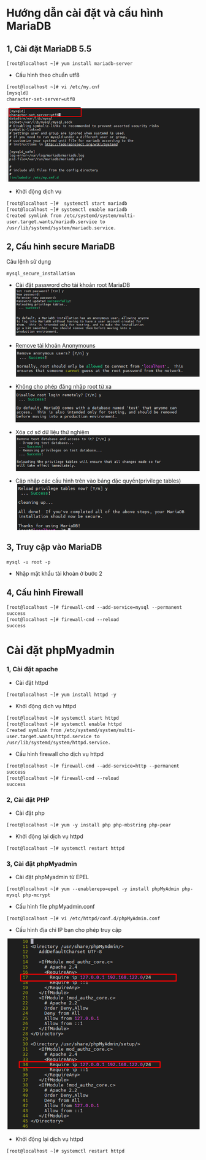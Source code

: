 # Hướng dẫn cài đặt và cấu hình MariaDB
## 1, Cài đặt MariaDB 5.5
```
[root@localhost ~]# yum install mariadb-server
```
* Cấu hình theo chuẩn utf8
```
[root@localhost ~]# vi /etc/my.cnf
[mysqld]
character-set-server=utf8
```
![](/Linux/image/db1.png)

* Khởi động dịch vụ
```
[root@localhost ~]#  systemctl start mariadb
[root@localhost ~]# systemctl enable mariadb
Created symlink from /etc/systemd/system/multi-user.target.wants/mariadb.service to /usr/lib/systemd/system/mariadb.service.
```

## 2, Cấu hình secure MariaDB
Câu lệnh sử dụng
```
mysql_secure_installation
```
* Cài đặt password cho tài khoản root MariaDB
![](/Linux/image/setroot.png)

* Remove tài khoản Anonymouns
![](/Linux/image/db2.png)

* Không cho phép đăng nhập root từ xa
![](/Linux/image/db3.png)

* Xóa cơ sở dữ liệu thử nghiệm
![](/Linux/image/db4.png)

* Cập nhập các cấu hình trên vào bảng đặc quyền(privilege tables)
![](/Linux/image/db5.png)

## 3, Truy cập vào MariaDB
```
mysql -u root -p
```
* Nhập mật khẩu tài khoản ở bước 2

## 4, Cấu hình Firewall
```
[root@localhost ~]# firewall-cmd --add-service=mysql --permanent
success
[root@localhost ~]# firewall-cmd --reload
success
```


# Cài đặt phpMyadmin
### 1, Cài đặt apache
* Cài đặt httpd
```
[root@localhost ~]# yum install httpd -y
```

* Khởi động dịch vụ httpd
```
[root@localhost ~]# systemctl start httpd
[root@localhost ~]# systemctl enable httpd
Created symlink from /etc/systemd/system/multi-user.target.wants/httpd.service to /usr/lib/systemd/system/httpd.service.
```
* Cấu hình firewall cho dịch vụ httpd
```
[root@localhost ~]# firewall-cmd --add-service=http --permanent
success
[root@localhost ~]# firewall-cmd --reload
success
```

### 2, Cài đặt PHP
* Cài đặt php
```
[root@localhost ~]# yum -y install php php-mbstring php-pear
```
* Khởi động lại dịch vụ httpd
```
[root@localhost ~]# systemctl restart httpd
```

### 3, Cài đặt phpMyadmin
* Cài đặt phpMyadmin từ EPEL
```
[root@localhost ~]# yum --enablerepo=epel -y install phpMyAdmin php-mysql php-mcrypt
```

* Cấu hình file phpMyadmin.conf
```
[root@localhost ~]# vi /etc/httpd/conf.d/phpMyAdmin.conf
```
* Cấu hình địa chỉ IP bạn cho phép truy cập

![](/Linux/image/db6.png)

* Khởi động lại dịch vụ httpd
```
[root@localhost ~]# systemctl restart httpd
```

